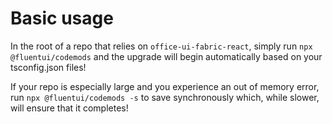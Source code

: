 # Basic usage

In the root of a repo that relies on `office-ui-fabric-react`, simply run `npx @fluentui/codemods` and the upgrade will begin automatically based on your tsconfig.json files!

If your repo is especially large and you experience an out of memory error, run `npx @fluentui/codemods -s` to save synchronously which, while slower, will ensure that it completes!
